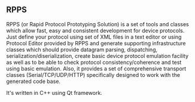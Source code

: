 ## RPPS
RPPS (or Rapid Protocol Prototyping Solution) is a set of tools and classes which allow fast, easy and consistent development for device protocols. Just define your protocol using set of XML files in a text editor or using Protocol Editor provided by RPPS and generate supporting infrastructure classes which should provide datagram parsing, dispatching, serialization/diserialization, create basic device protocol emulation facility as well as to be able to check protocol consistency/coherence and test using basic emulation. Also, it provides a set of comprehensive transport classes (Serial/TCP/UDP/HTTP) specifically designed to work with the generated code base.

It's written in C++ using Qt framework. 

